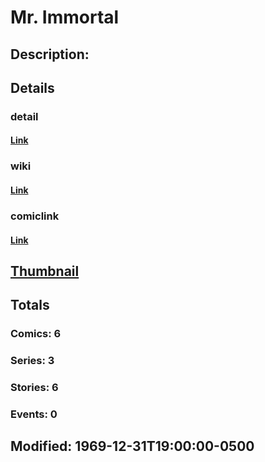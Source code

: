 # Mr. Immortal
## Description: 
## Details
### detail
#### [Link](http://marvel.com/characters/1529/mr_immortal?utm_campaign=apiRef&utm_source=225578a89fc76f3d20fbffda5d17a88d)
### wiki
#### [Link](http://marvel.com/universe/Mister%20Immortal?utm_campaign=apiRef&utm_source=225578a89fc76f3d20fbffda5d17a88d)
### comiclink
#### [Link](http://marvel.com/comics/characters/1010840/mr_immortal?utm_campaign=apiRef&utm_source=225578a89fc76f3d20fbffda5d17a88d)
## [Thumbnail](http://i.annihil.us/u/prod/marvel/i/mg/2/d0/4c0035d2872f0.jpg)
## Totals
### Comics: 6
### Series: 3
### Stories: 6
### Events: 0
## Modified: 1969-12-31T19:00:00-0500